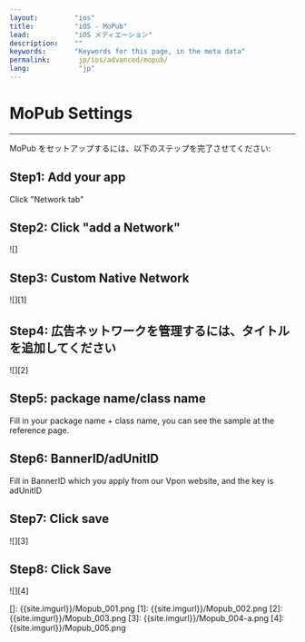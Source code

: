 ```yaml
---
layout:         "ios"
title:          "iOS - MoPub"
lead:           "iOS メディエーション"
description:    ""
keywords:       "Keywords for this page, in the meta data"
permalink:       jp/ios/advanced/mopub/
lang:            "jp"
---
```

# MoPub Settings
---
MoPub をセットアップするには、以下のステップを完了させてください:

## Step1: Add your app
 Click "Network tab"

## Step2: Click "add a Network"


![]

## Step3: Custom Native Network
![][1]

## Step4: 広告ネットワークを管理するには、タイトルを追加してください

![][2]

## Step5: package name/class name
 Fill in your package name + class name, you can see the sample at the reference page.

## Step6: BannerID/adUnitID
Fill in BannerID which you apply from our Vpon website, and the key is adUnitID

## Step7: Click save

![][3]

## Step8: Click Save

![][4]

  []: {{site.imgurl}}/Mopub_001.png
  [1]: {{site.imgurl}}/Mopub_002.png
  [2]: {{site.imgurl}}/Mopub_003.png
  [3]: {{site.imgurl}}/Mopub_004-a.png
  [4]: {{site.imgurl}}/Mopub_005.png
